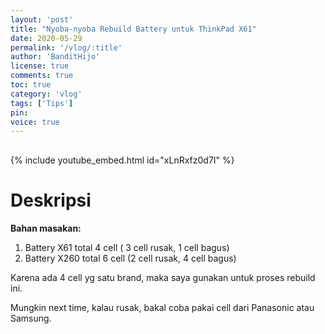 ```yaml
---
layout: 'post'
title: "Nyoba-nyoba Rebuild Battery untuk ThinkPad X61"
date: 2020-05-29
permalink: '/vlog/:title'
author: 'BanditHijo'
license: true
comments: true
toc: true
category: 'vlog'
tags: ['Tips']
pin:
voice: true
---
```


<div style="margin-top:30px;"></div>

{% include youtube_embed.html id="xLnRxfz0d7I" %}

# Deskripsi

**Bahan masakan:**

1. Battery X61 total 4 cell ( 3 cell rusak, 1 cell bagus)
2. Battery X260 total 6 cell (2 cell rusak, 4 cell bagus)

Karena ada 4 cell yg satu brand, maka saya gunakan untuk proses rebuild ini.

Mungkin next time, kalau rusak, bakal coba pakai cell dari Panasonic atau Samsung.
